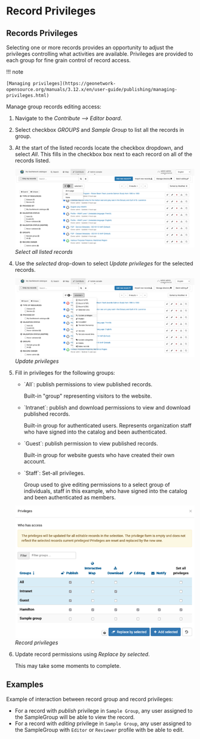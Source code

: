 # Record Privileges

## Records Privileges

Selecting one or more records provides an opportunity to adjust the
privileges controlling what activities are available. Privileges are
provided to each group for fine grain control of record access.

!!! note

    [Managing privileges](https://geonetwork-opensource.org/manuals/3.12.x/en/user-guide/publishing/managing-privileges.html)

Manage group records editing access:

1.  Navigate to the *Contribute --> Editor board*.

2.  Select checkbox *GROUPS* and *Sample Group* to list all the
    records in group.

3.  At the start of the listed records locate the checkbox dropdown, and
    select *All*. This fills in the
    checkbox box next to each record on all of the records listed.

    ![](img/group_select.png)
    *Select all listed records*

4.  Use the *selected* drop-down to
    select *Update privileges* for
    the selected records.

    ![](img/group_selected_update_privileges.png)
    *Update privileges*

5.  Fill in privileges for the following groups:

    -   \`All\`: publish permissions to view published records.

        Built-in \"group\" representing visitors to the website.

    -   \`Intranet\`: publish and download permissions to view and
        download published records.

        Built-in group for authenticated users. Represents organization
        staff who have signed into the catalog and been authenticated.

    -   \`Guest\`: publish permission to view published records.

        Built-in group for website guests who have created their own
        account.

    -   \`Staff\`: Set-all privileges.

        Group used to give editing permissions to a select group of
        individuals, staff in this example, who have signed into the
        catalog and been authenticated as members.

    ![](img/record_privileges.png)
    *Record privileges*

6.  Update record permissions using
    *Replace by selected*.

    This may take some moments to complete.

## Examples

Example of interaction between record group and record privileges:

-   For a record with *publish* privilege in `Sample Group`,
    any user assigned to the SampleGroup will be able to view the record.
-   For a record with *editing* privilege in `Sample Group`,
    any user assigned to the SampleGroup with `Editor` or `Reviewer` profile with be able
    to edit.
